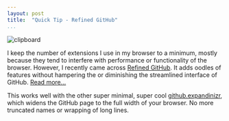 ```yaml
---
layout: post  
title:  "Quick Tip - Refined GitHub"  
...
```


![clipboard](http://i.imgur.com/URljgir.png)

I keep the number of extensions I use in my browser to a minimum, mostly because they tend to interfere with performance or functionality of the browser. However, I recently came across [Refined GitHub](https://github.com/sindresorhus/refined-github). It adds oodles of features without hampering the or diminishing the streamlined interface of GitHub. [Read more...](https://blog.sindresorhus.com/whats-new-in-refined-github-836d05582df7)

This works well with the other super minimal, super cool [github.expandinizr](https://chrome.google.com/webstore/detail/githubexpandinizr/cbehdjjcilgnejbpnjhobkiiggkedfib), which widens the GitHub page to the full width of your browser. No more truncated names or wrapping of long lines.